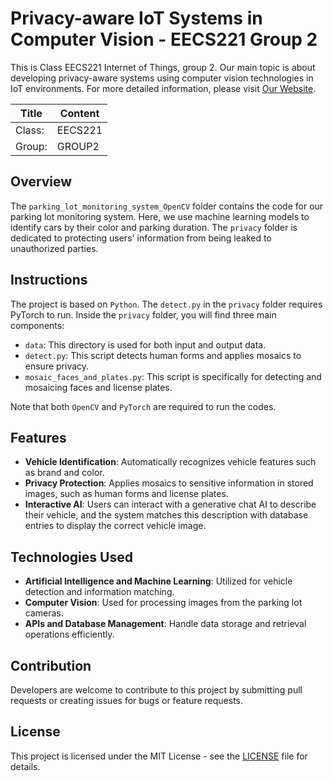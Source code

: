 # Privacy-aware IoT Systems in Computer Vision - EECS221 Group 2

This is Class EECS221 Internet of Things, group 2. Our main topic is about developing privacy-aware systems using computer vision technologies in IoT environments. For more detailed information, please visit [Our Website](https://sites.google.com/view/eecs221group2/home).

| Title   | Content |
|---------|---------|
| Class:  | EECS221 |
| Group:  | GROUP2  |

## Overview

The `parking_lot_monitoring_system_OpenCV` folder contains the code for our parking lot monitoring system. Here, we use machine learning models to identify cars by their color and parking duration. The `privacy` folder is dedicated to protecting users' information from being leaked to unauthorized parties.

## Instructions

The project is based on `Python`. The `detect.py` in the `privacy` folder requires PyTorch to run. Inside the `privacy` folder, you will find three main components:

- `data`: This directory is used for both input and output data.
- `detect.py`: This script detects human forms and applies mosaics to ensure privacy.
- `mosaic_faces_and_plates.py`: This script is specifically for detecting and mosaicing faces and license plates.

Note that both `OpenCV` and `PyTorch` are required to run the codes.

## Features

- **Vehicle Identification**: Automatically recognizes vehicle features such as brand and color.
- **Privacy Protection**: Applies mosaics to sensitive information in stored images, such as human forms and license plates.
- **Interactive AI**: Users can interact with a generative chat AI to describe their vehicle, and the system matches this description with database entries to display the correct vehicle image.

## Technologies Used

- **Artificial Intelligence and Machine Learning**: Utilized for vehicle detection and information matching.
- **Computer Vision**: Used for processing images from the parking lot cameras.
- **APIs and Database Management**: Handle data storage and retrieval operations efficiently.

## Contribution

Developers are welcome to contribute to this project by submitting pull requests or creating issues for bugs or feature requests.

## License

This project is licensed under the MIT License - see the [LICENSE](LICENSE.txt) file for details.

